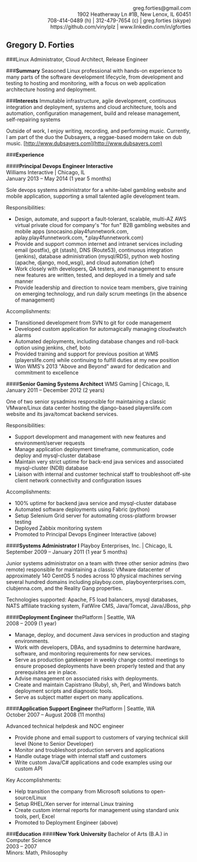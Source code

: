 <div align=right>greg.forties@gmail.com </div>
<div align=right>1902 Heatherway Ln #1B, New Lenox, IL 60451</div>
<div align=right>708-414-0489 (h) | 312-479-7654 (c) | greg.forties (skype)</div>
<div align=right>https://github.com/vinylplz | www.linkedin.com/in/gforties</div>

Gregory D. Forties
---------------
###Linux Administrator, Cloud Architect, Release Engineer

###**Summary**
Seasoned Linux professional with hands-on experience to many parts of the software development lifecycle, from development and testing to hosting and monitoring, with a focus on web application architecture hosting and deployment.

###**Interests**
Immutable infrastructure, agile development, continuous integration and deployment, systems and cloud architecture, tools and automation, configuration management, build and release management, self-repairing systems

Outside of work, I enjoy writing, recording, and performing music. Currently, I am part of the duo the Dubsayers, a reggae-based modern take on dub music. [http://www.dubsayers.com](http://www.dubsayers.com)

###**Experience**

####**Principal Devops Engineer Interactive**  
Williams Interactive | Chicago, IL  
January 2013 – May 2014 (1 year 5 months)

Sole devops systems administrator for a white-label gambling website and mobile application, supporting a small talented agile development team.

Responsibilities:

+ Design, automate, and support a fault-tolerant, scalable, multi-AZ AWS virtual private cloud for company's "for fun" B2B gambling websites and mobile apps (snocasino.play4funnetwork.com, aplay.play4funnetwork.com, *.play4funnetwork.com) 
+ Provide and support common internet and intranet services including email (postfix), git (stash), DNS (Route53), continuous integration (jenkins), database administration (mysql/RDS), python web hosting (apache, django, mod_wsgi), and cloud automation (chef)
+ Work closely with developers, QA testers, and management to ensure new features are written, tested, and deployed in a timely and safe manner
+ Provide leadership and direction to novice team members, give training on emerging technology, and run daily scrum meetings (in the absence of management)

Accomplishments:

+ Transitioned development from SVN to git for code management
+ Developed custom application for automagically managing cloudwatch alarms
+ Automated deployments, including database changes and roll-back option using jenkins, chef, boto
+ Provided training and support for previous position at WMS (playerslife.com) while continuing to fulfill duties at my new position
+ Won WMS's 2013 "Above and Beyond" award for dedication and commitment to excellence

####**Senior Gaming Systems Architect** 
WMS Gaming | Chicago, IL  
January 2011 – December 2012 (2 years)

One of two senior sysadmins responsible for maintaining a classic VMware/Linux data center hosting the django-based playerslife.com website and its java/tomcat backend services.

Responsibilities:

+ Support development and management with new features and environment/server requests
+ Manage application deployment timeframe, communication, code deploy and mysql-cluster database
+ Maintain very strict uptime for back-end java services and associated mysql-cluster (NDB) database
+ Liaison with internal and customer technical staff to troubleshoot off-site client network connectivity and configuration issues

Accomplishments:

+ 100% uptime for backend java service and mysql-cluster database
+ Automated software deployments using Fabric (python)
+ Setup Selenium Grid server for automating cross-platform browser testing
+ Deployed Zabbix monitoring system
+ Promoted to Principal Devops Engineer Interactive (above)

####**Systems Administrator I** 
Playboy Enterprises, Inc. | Chicago, IL  
September 2009 – January 2011 (1 year 5 months)

Junior systems administrator on a team with three other senior admins (two remote) responsible for maintaining a classic VMware datacenter of approximately 140 CentOS 5 nodes across 10 physical machines serving several hundred domains including playboy.com, playboyenterprises.com, clubjenna.com, and the Reality Gang properties. 

Technologies supported: Apache, F5 load balancers, mysql databases, NATS affiliate tracking system, FatWire CMS, Java/Tomcat, Java/JBoss, php

####**Deployment Engineer** 
thePlatform | Seattle, WA  
2008 – 2009 (1 year)

+ Manage, deploy, and document Java services in production and staging environments. 
+ Work with developers, DBAs, and sysadmins to determine hardware, software, and monitoring requirements for new services. 
+ Serve as production gatekeeper in weekly change control meetings to ensure proposed deployments have been properly tested and that any prerequisites are in place. 
+ Advise management on associated risks with deployments. 
+ Create and maintain Capistrano (Ruby), sh, Perl, and Windows batch deployment scripts and diagnostic tools. 
+ Serve as subject matter expert on many applications.

####**Application Support Engineer** 
thePlatform | Seattle, WA  
October 2007 – August 2008 (11 months)

Advanced technical helpdesk and NOC engineer

+ Provide phone and email support to customers of varying technical skill level (None to Senior Developer)
+ Monitor and troubleshoot production servers and applications
+ Handle outage triage with internal staff and customers
+ Write custom Java/C# applications and code examples using our custom API

Key Accomplishments:

+ Help transition the company from Microsoft solutions to open-source/Linux
+ Setup RHEL/Xen server for internal Linux training
+ Create custom internal reports for management using standard unix tools, perl, Excel
+ Promoted to Deployment Engineer (above)



###**Education**
####**New York University**
Bachelor of Arts (B.A.) in Computer Science  
2003 – 2007  
Minors: Math, Philosophy  













